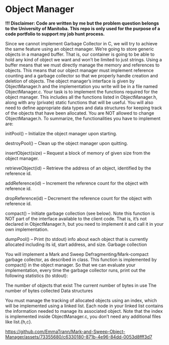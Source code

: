 # Object Manager 

**!!! Disclaimer: Code are written by me but the problem question belongs to the University of Manitoba. This repo is only used for the purpose of a code portfolio to support my job hunt process.**

Since we cannot implement Garbage Collector in C, we will try to achieve the same feature using an object manager. We’re going to store generic objects in a managed buffer. That is, our container is going to be able to hold any kind of object we want and won’t be limited to just strings. Using a buffer means that we must directly manage the memory and references to objects. This means that our object manager must implement reference counting and a garbage collector so that we properly handle creation and deletion of objects. The object manager’s interface is given by ObjectManager.h and the implementation you write will be in a file named ObjectManager.c. Your task is to implement the functions required for the object manager. This includes all the functions listed in ObjectManager.h, along with any (private) static functions that will be useful. You will also need to define appropriate data types and data structures for keeping track of the objects that have been allocated. You are NOT allowed to change ObjectManager.h. To summarize, the functionalities you have to implement are:

initPool() – Initialize the object manager upon starting.

destroyPool() – Clean up the object manager upon quitting.

insertObject(size) – Request a block of memory of given size from the object manager.

retrieveObject(id) – Retrieve the address of an object, identified by the reference id.

addReference(id) – Increment the reference count for the object with reference id.

dropReference(id) – Decrement the reference count for the object with reference id.

compact() – Initiate garbage collection (see below). Note this function is NOT part of the interface available to the client code. That is, it’s not declared in ObjectManager.h, but you need to implement it and call it in your own implementation.

dumpPool() – Print (to stdout) info about each object that is currently allocated including its id, start address, and size.
Garbage collection


You will implement a Mark and Sweep Defragmenting/Mark-compact garbage collector, as described in class. This function is implemented by compact() in the object manager. So that we can evaluate your implementation, every time the garbage collector runs, print out the following statistics (to stdout):

The number of objects that exist
The current number of bytes in use
The number of bytes collected
Data structures

You must manage the tracking of allocated objects using an index, which will be implemented using a linked list. Each node in your linked list contains the information needed to manage its associated object. Note that the index is implemented inside ObjectManager.c, you don’t need any additional files like list.{h,c}.


https://github.com/EmmaTrann/Mark-and-Sweep-Object-Manager/assets/73355680/c6330180-871b-4e96-84dd-0053d8fff3d7


